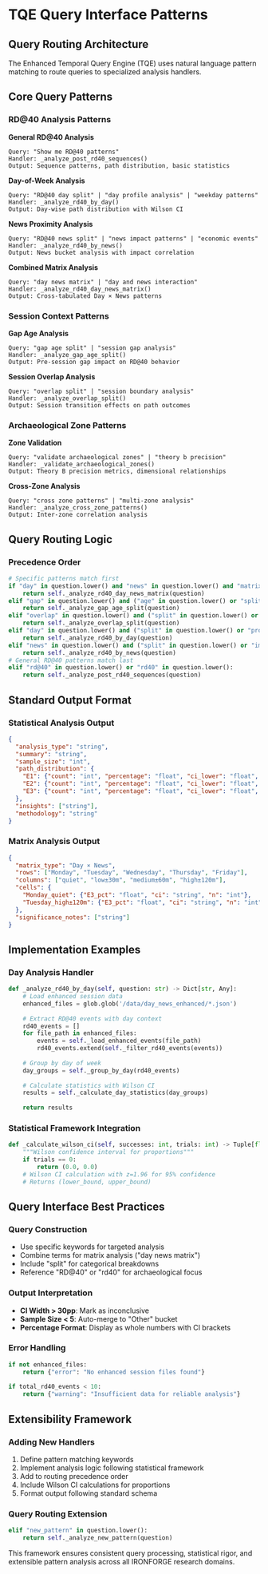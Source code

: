 # TQE Query Interface Patterns

## Query Routing Architecture

The Enhanced Temporal Query Engine (TQE) uses natural language pattern matching to route queries to specialized analysis handlers.

## Core Query Patterns

### RD@40 Analysis Patterns

**General RD@40 Analysis**
```
Query: "Show me RD@40 patterns"
Handler: _analyze_post_rd40_sequences()
Output: Sequence patterns, path distribution, basic statistics
```

**Day-of-Week Analysis**
```
Query: "RD@40 day split" | "day profile analysis" | "weekday patterns"
Handler: _analyze_rd40_by_day()
Output: Day-wise path distribution with Wilson CI
```

**News Proximity Analysis**  
```
Query: "RD@40 news split" | "news impact patterns" | "economic events"
Handler: _analyze_rd40_by_news()
Output: News bucket analysis with impact correlation
```

**Combined Matrix Analysis**
```
Query: "day news matrix" | "day and news interaction"
Handler: _analyze_rd40_day_news_matrix()  
Output: Cross-tabulated Day × News patterns
```

### Session Context Patterns

**Gap Age Analysis**
```
Query: "gap age split" | "session gap analysis"
Handler: _analyze_gap_age_split()
Output: Pre-session gap impact on RD@40 behavior
```

**Session Overlap Analysis**
```
Query: "overlap split" | "session boundary analysis"
Handler: _analyze_overlap_split()
Output: Session transition effects on path outcomes
```

### Archaeological Zone Patterns

**Zone Validation**
```
Query: "validate archaeological zones" | "theory b precision"
Handler: _validate_archaeological_zones()
Output: Theory B precision metrics, dimensional relationships
```

**Cross-Zone Analysis**
```
Query: "cross zone patterns" | "multi-zone analysis"
Handler: _analyze_cross_zone_patterns()
Output: Inter-zone correlation analysis
```

## Query Routing Logic

### Precedence Order
```python
# Specific patterns match first
if "day" in question.lower() and "news" in question.lower() and "matrix" in question.lower():
    return self._analyze_rd40_day_news_matrix(question)
elif "gap" in question.lower() and ("age" in question.lower() or "split" in question.lower()):
    return self._analyze_gap_age_split(question)
elif "overlap" in question.lower() and ("split" in question.lower() or "session" in question.lower()):
    return self._analyze_overlap_split(question)
elif "day" in question.lower() and ("split" in question.lower() or "profile" in question.lower()):
    return self._analyze_rd40_by_day(question)
elif "news" in question.lower() and ("split" in question.lower() or "impact" in question.lower()):
    return self._analyze_rd40_by_news(question)
# General RD@40 patterns match last
elif "rd@40" in question.lower() or "rd40" in question.lower():
    return self._analyze_post_rd40_sequences(question)
```

## Standard Output Format

### Statistical Analysis Output
```json
{
  "analysis_type": "string",
  "summary": "string",
  "sample_size": "int", 
  "path_distribution": {
    "E1": {"count": "int", "percentage": "float", "ci_lower": "float", "ci_upper": "float"},
    "E2": {"count": "int", "percentage": "float", "ci_lower": "float", "ci_upper": "float"},
    "E3": {"count": "int", "percentage": "float", "ci_lower": "float", "ci_upper": "float"}
  },
  "insights": ["string"],
  "methodology": "string"
}
```

### Matrix Analysis Output
```json
{
  "matrix_type": "Day × News",
  "rows": ["Monday", "Tuesday", "Wednesday", "Thursday", "Friday"],
  "columns": ["quiet", "low±30m", "medium±60m", "high±120m"],
  "cells": {
    "Monday_quiet": {"E3_pct": "float", "ci": "string", "n": "int"},
    "Tuesday_high±120m": {"E3_pct": "float", "ci": "string", "n": "int"}
  },
  "significance_notes": ["string"]
}
```

## Implementation Examples

### Day Analysis Handler
```python
def _analyze_rd40_by_day(self, question: str) -> Dict[str, Any]:
    # Load enhanced session data
    enhanced_files = glob.glob('/data/day_news_enhanced/*.json')
    
    # Extract RD@40 events with day context
    rd40_events = []
    for file_path in enhanced_files:
        events = self._load_enhanced_events(file_path)
        rd40_events.extend(self._filter_rd40_events(events))
    
    # Group by day of week
    day_groups = self._group_by_day(rd40_events)
    
    # Calculate statistics with Wilson CI
    results = self._calculate_day_statistics(day_groups)
    
    return results
```

### Statistical Framework Integration
```python
def _calculate_wilson_ci(self, successes: int, trials: int) -> Tuple[float, float]:
    """Wilson confidence interval for proportions"""
    if trials == 0:
        return (0.0, 0.0)
    # Wilson CI calculation with z=1.96 for 95% confidence
    # Returns (lower_bound, upper_bound)
```

## Query Interface Best Practices

### Query Construction
- Use specific keywords for targeted analysis
- Combine terms for matrix analysis ("day news matrix")
- Include "split" for categorical breakdowns
- Reference "RD@40" or "rd40" for archaeological focus

### Output Interpretation
- **CI Width > 30pp**: Mark as inconclusive
- **Sample Size < 5**: Auto-merge to "Other" bucket  
- **Percentage Format**: Display as whole numbers with CI brackets

### Error Handling
```python
if not enhanced_files:
    return {"error": "No enhanced session files found"}
    
if total_rd40_events < 10:
    return {"warning": "Insufficient data for reliable analysis"}
```

## Extensibility Framework

### Adding New Handlers
1. Define pattern matching keywords
2. Implement analysis logic following statistical framework
3. Add to routing precedence order
4. Include Wilson CI calculations for proportions
5. Format output following standard schema

### Query Routing Extension
```python
elif "new_pattern" in question.lower():
    return self._analyze_new_pattern(question)
```

This framework ensures consistent query processing, statistical rigor, and extensible pattern analysis across all IRONFORGE research domains.